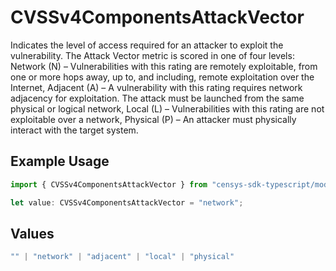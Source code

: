 # CVSSv4ComponentsAttackVector

Indicates the level of access required for an attacker to exploit the vulnerability. The Attack Vector metric is scored in one of four levels: Network (N) – Vulnerabilities with this rating are remotely exploitable, from one or more hops away, up to, and including, remote exploitation over the Internet, Adjacent (A) – A vulnerability with this rating requires network adjacency for exploitation. The attack must be launched from the same physical or logical network, Local (L) – Vulnerabilities with this rating are not exploitable over a network, Physical (P) – An attacker must physically interact with the target system.

## Example Usage

```typescript
import { CVSSv4ComponentsAttackVector } from "censys-sdk-typescript/models/components";

let value: CVSSv4ComponentsAttackVector = "network";
```

## Values

```typescript
"" | "network" | "adjacent" | "local" | "physical"
```